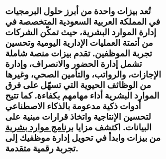 # تُعد بيزات واحدة من أبرز حلول البرمجيات في المملكة العربية السعودية المتخصصة في إدارة الموارد البشرية، حيث تمكّن الشركات من أتمتة العمليات الإدارية اليومية وتحسين تجربة الموظفين. تقدم بيزات منصة شاملة تشمل إدارة الحضور والانصراف، وإدارة الإجازات، والرواتب، والتأمين الصحي، وغيرها من الوظائف الحيوية التي تسهّل على فرق الموارد البشرية أداء مهامهم بكفاءة. كما تتيح أدوات ذكية مدعومة بالذكاء الاصطناعي لتحسين الإنتاجية واتخاذ قرارات مبنية على البيانات. اكتشف مزايا [برنامج موارد بشرية](https://www.bayzat.com/ar/ksa) من بيزات وابدأ في تحويل إدارة موظفيك إلى تجربة رقمية متقدمة.
